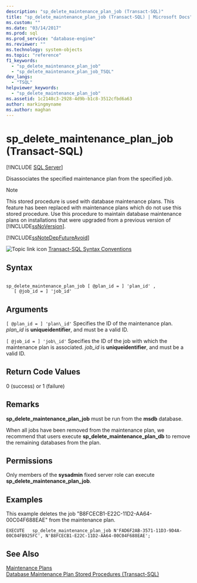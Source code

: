 ```yaml
---
description: "sp_delete_maintenance_plan_job (Transact-SQL)"
title: "sp_delete_maintenance_plan_job (Transact-SQL) | Microsoft Docs"
ms.custom: ""
ms.date: "03/14/2017"
ms.prod: sql
ms.prod_service: "database-engine"
ms.reviewer: ""
ms.technology: system-objects
ms.topic: "reference"
f1_keywords: 
  - "sp_delete_maintenance_plan_job"
  - "sp_delete_maintenance_plan_job_TSQL"
dev_langs: 
  - "TSQL"
helpviewer_keywords: 
  - "sp_delete_maintenance_plan_job"
ms.assetid: 1c2148c3-2928-4d9b-b1c8-3512cfbd6a63
author: markingmyname
ms.author: maghan
---
```

# sp_delete_maintenance_plan_job (Transact-SQL)
[!INCLUDE [SQL Server](../../includes/applies-to-version/sqlserver.md)]

  Disassociates the specified maintenance plan from the specified job.  
  
> [!NOTE]  
>  This stored procedure is used with database maintenance plans. This feature has been replaced with maintenance plans which do not use this stored procedure. Use this procedure to maintain database maintenance plans on installations that were upgraded from a previous version of [!INCLUDE[ssNoVersion](../../includes/ssnoversion-md.md)].  
  
 [!INCLUDE[ssNoteDepFutureAvoid](../../includes/ssnotedepfutureavoid-md.md)]  
  
 ![Topic link icon](../../database-engine/configure-windows/media/topic-link.gif "Topic link icon") [Transact-SQL Syntax Conventions](../../t-sql/language-elements/transact-sql-syntax-conventions-transact-sql.md)  
  
## Syntax  
  
```  
  
sp_delete_maintenance_plan_job [ @plan_id = ] 'plan_id' ,   
   [ @job_id = ] 'job_id'   
```  
  
## Arguments  
`[ @plan_id = ] 'plan\_id'`
 Specifies the ID of the maintenance plan. *plan_id* is **uniqueidentifier**, and must be a valid ID.  
  
`[ @job_id = ] 'job\_id'`
 Specifies the ID of the job with which the maintenance plan is associated. *job_id* is **uniqueidentifier**, and must be a valid ID.  
  
## Return Code Values  
 0 (success) or 1 (failure)  
  
## Remarks  
 **sp_delete_maintenance_plan_job** must be run from the **msdb** database.  
  
 When all jobs have been removed from the maintenance plan, we recommend that users execute **sp_delete_maintenance_plan_db** to remove the remaining databases from the plan.  
  
## Permissions  
 Only members of the **sysadmin** fixed server role can execute **sp_delete_maintenance_plan_job**.  
  
## Examples  
 This example deletes the job "B8FCECB1-E22C-11D2-AA64-00C04F688EAE" from the maintenance plan.  
  
```  
EXECUTE   sp_delete_maintenance_plan_job N'FAD6F2AB-3571-11D3-9D4A-00C04FB925FC', N'B8FCECB1-E22C-11D2-AA64-00C04F688EAE';  
```  
  
## See Also  
 [Maintenance Plans](../../relational-databases/maintenance-plans/maintenance-plans.md)   
 [Database Maintenance Plan Stored Procedures &#40;Transact-SQL&#41;](../../relational-databases/system-stored-procedures/database-maintenance-plan-stored-procedures-transact-sql.md)  
  
  
